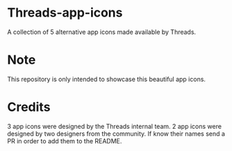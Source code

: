 # Threads-app-icons
A collection of 5 alternative app icons made available by Threads.

# Note
This repository is only intended to showcase this beautiful app icons.

# Credits
3 app icons were designed by the Threads internal team.
2 app icons were designed by two designers from the community.
If know their names send a PR in order to add them to the README.

